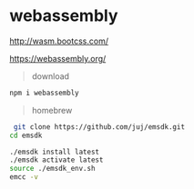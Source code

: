 # webassembly

http://wasm.bootcss.com/

https://webassembly.org/

> download

``` bash
npm i webassembly
```

> homebrew

``` bash
 git clone https://github.com/juj/emsdk.git
cd emsdk

./emsdk install latest
./emsdk activate latest
source ./emsdk_env.sh
emcc -v
```
